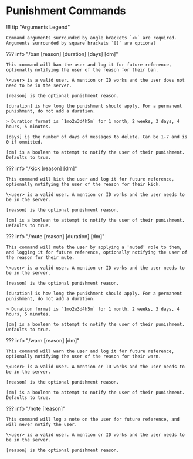 # Punishment Commands

!!! tip "Arguments Legend"

    Command arguments surrounded by angle brackets `<>` are required. Arguments surrounded by square brackets `[]` are optional

??? info "/ban <user> \[reason] \[duration] \[days] \[dm]"

    This command will ban the user and log it for future reference, optionally notifying the user of the reason for their ban.    

    \<user> is a valid user. A mention or ID works and the user does not need to be in the server.

    [reason] is the optional punishment reason.

    [duration] is how long the punishment should apply. For a permanent punishment, do not add a duration. 

    > Duration format is `1mo2w3d4h5m` for 1 month, 2 weeks, 3 days, 4 hours, 5 minutes.

    [days] is the number of days of messages to delete. Can be 1-7 and is 0 if ommitted.

    [dm] is a boolean to attempt to notify the user of their punishment. Defaults to true.

??? info "/kick <user> \[reason] \[dm]"

    This command will kick the user and log it for future reference, optionally notifying the user of the reason for their kick.
    
    \<user> is a valid user. A mention or ID works and the user needs to be in the server.

    [reason] is the optional punishment reason.

    [dm] is a boolean to attempt to notify the user of their punishment. Defaults to true.

??? info "/mute <user> \[reason] \[duration] \[dm]"

    This command will mute the user by applying a 'muted' role to them, and logging it for future reference, optionally notifying the user of the reason for their mute.
    
    \<user> is a valid user. A mention or ID works and the user needs to be in the server.

    [reason] is the optional punishment reason.

    [duration] is how long the punishment should apply. For a permanent punishment, do not add a duration. 

    > Duration format is `1mo2w3d4h5m` for 1 month, 2 weeks, 3 days, 4 hours, 5 minutes.

    [dm] is a boolean to attempt to notify the user of their punishment. Defaults to true.


??? info "/warn <user> \[reason] \[dm]"

    This command will warn the user and log it for future reference, optionally notifying the user of the reason for their warn.
    
    \<user> is a valid user. A mention or ID works and the user needs to be in the server.

    [reason] is the optional punishment reason.

    [dm] is a boolean to attempt to notify the user of their punishment. Defaults to true.


??? info "/note <user> \[reason]"

    This command will log a note on the user for future reference, and will never notify the user.
    
    \<user> is a valid user. A mention or ID works and the user needs to be in the server.

    [reason] is the optional punishment reason.


